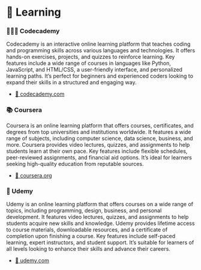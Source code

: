 # 🧠 Learning

### 👨🏼‍💻 Codecademy
Codecademy is an interactive online learning platform that teaches coding and programming skills across various languages and technologies. It offers hands-on exercises, projects, and quizzes to reinforce learning. Key features include a wide range of courses in languages like Python, JavaScript, and HTML/CSS, a user-friendly interface, and personalized learning paths. It’s perfect for beginners and experienced coders looking to expand their skills in a structured and engaging way.
- [🔗 codecademy.com](https://www.codecademy.com/)

### 📚 Coursera
Coursera is an online learning platform that offers courses, certificates, and degrees from top universities and institutions worldwide. It features a wide range of subjects, including computer science, data science, business, and more. Coursera provides video lectures, quizzes, and assignments to help students learn at their own pace. Key features include flexible schedules, peer-reviewed assignments, and financial aid options. It’s ideal for learners seeking high-quality education from reputable sources.
- [🔗 coursera.org](https://www.coursera.org/)

### 📖 Udemy    
Udemy is an online learning platform that offers courses on a wide range of topics, including programming, design, business, and personal development. It features video lectures, quizzes, and assignments to help students acquire new skills and knowledge. Udemy provides lifetime access to course materials, downloadable resources, and a certificate of completion upon finishing a course. Key features include self-paced learning, expert instructors, and student support. It’s suitable for learners of all levels looking to enhance their skills and advance their careers.
- [🔗 udemy.com](https://www.udemy.com/)